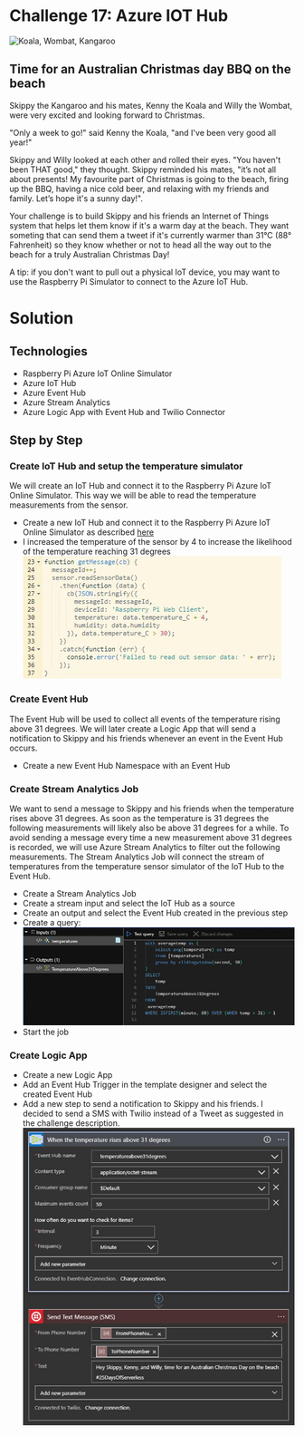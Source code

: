 # Challenge 17: Azure IOT Hub

![Koala, Wombat, Kangaroo](https://res.cloudinary.com/jen-looper/image/upload/v1576451819/images/challenge-17_ovsh0x.jpg)

## Time for an Australian Christmas day BBQ on the beach

Skippy the Kangaroo and his mates, Kenny the Koala and Willy the Wombat, were very excited and looking forward to Christmas.

"Only a week to go!" said Kenny the Koala, "and I've been very good all year!"

Skippy and Willy looked at each other and rolled their eyes. "You haven't been THAT good," they thought. Skippy reminded his mates, "it’s not all about presents! My favourite part of Christmas is going to the beach, firing up the BBQ, having a nice cold beer, and relaxing with my friends and family. Let’s hope it's a sunny day!".

Your challenge is to build Skippy and his friends an Internet of Things system that helps let them know if it's a warm day at the beach. They want someting that can send them a tweet if it's currently warmer than 31°C (88° Fahrenheit) so they know whether or not to head all the way out to the beach for a truly Australian Christmas Day!

A tip: if you don't want to pull out a physical IoT device, you may want to use the Raspberry Pi Simulator to connect to the Azure IoT Hub.

# Solution

## Technologies

- Raspberry Pi Azure IoT Online Simulator
- Azure IoT Hub
- Azure Event Hub
- Azure Stream Analytics
- Azure Logic App with Event Hub and Twilio Connector

## Step by Step

### Create IoT Hub and setup the temperature simulator

We will create an IoT Hub and connect it to the Raspberry Pi Azure IoT Online Simulator. This way we will be able to read the temperature measurements from the sensor.

- Create a new IoT Hub and connect it to the Raspberry Pi Azure IoT Online Simulator as described [here](https://docs.microsoft.com/en-us/azure/iot-hub/iot-hub-raspberry-pi-web-simulator-get-started#run-a-sample-application-on-pi-web-simulator)
- I increased the temperature of the sensor by 4 to increase the likelihood of the temperature reaching 31 degrees ![Modified Temperature Sensor Code](temperature-sensor-simulator.jpg)

### Create Event Hub

The Event Hub will be used to collect all events of the temperature rising above 31 degrees. We will later create a Logic App that will send a notification to Skippy and his friends whenever an event in the Event Hub occurs.

- Create a new Event Hub Namespace with an Event Hub

### Create Stream Analytics Job

We want to send a message to Skippy and his friends when the temperature rises above 31 degrees. As soon as the temperature is 31 degrees the following measurements will likely also be above 31 degrees for a while. To avoid sending a message every time a new measurement above 31 degrees is recorded, we will use Azure Stream Analytics to filter out the following measurements.
The Stream Analytics Job will connect the stream of temperatures from the temperature sensor simulator of the IoT Hub to the Event Hub.

- Create a Stream Analytics Job
- Create a stream input and select the IoT Hub as a source
- Create an output and select the Event Hub created in the previous step
- Create a query: ![query](stream-analytics-query.jpg)
- Start the job

### Create Logic App

- Create a new Logic App
- Add an Event Hub Trigger in the template designer and select the created Event Hub
- Add a new step to send a notification to Skippy and his friends. I decided to send a SMS with Twilio instead of a Tweet as suggested in the challenge description.
  ![Logic App](logic-app.jpg)
